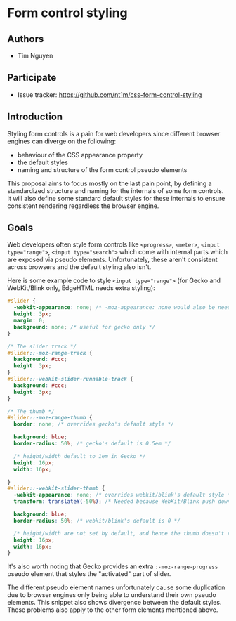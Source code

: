 # Form control styling

## Authors
* Tim Nguyen

## Participate
* Issue tracker: https://github.com/nt1m/css-form-control-styling

## Introduction

Styling form controls is a pain for web developers since different browser engines can diverge on the following:
* behaviour of the CSS appearance property
* the default styles
* naming and structure of the form control pseudo elements

This proposal aims to focus mostly on the last pain point, by defining a standardized structure and naming for the internals of some form controls. It will also define some standard default styles for these internals to ensure consistent rendering regardless the browser engine.

## Goals

Web developers often style form controls like `<progress>`, `<meter>`, `<input type="range">`, `<input type="search">` which come with internal parts which are exposed via pseudo elements. Unfortunately, these aren't consistent across browsers and the default styling also isn't.

Here is some example code to style `<input type="range">` (for Gecko and WebKit/Blink only, EdgeHTML needs extra styling):

```css
#slider {
  -webkit-appearance: none; /* -moz-appearance: none would also be needed if Gecko didn't support -webkit-appearance */
  height: 3px;
  margin: 0;
  background: none; /* useful for gecko only */
}

/* The slider track */
#slider::-moz-range-track {
  background: #ccc;
  height: 3px;
}
#slider::-webkit-slider-runnable-track {
  background: #ccc;
  height: 3px;
}

/* The thumb */
#slider::-moz-range-thumb {
  border: none; /* overrides gecko's default style */

  background: blue;
  border-radius: 50%; /* gecko's default is 0.5em */

  /* height/width default to 1em in Gecko */
  height: 16px;
  width: 16px;

}
#slider::-webkit-slider-thumb {
  -webkit-appearance: none; /* overrides webkit/blink's default style */
  transform: translateY(-50%); /* Needed because WebKit/Blink push down the thumb when you reduce the height of the track */

  background: blue;
  border-radius: 50%; /* webkit/blink's default is 0 */

  /* height/width are not set by default, and hence the thumb doesn't render when the thumb has -webkit-appearance: none */
  height: 16px;
  width: 16px;
}
```
It's also worth noting that Gecko provides an extra `:-moz-range-progress` pseudo element that styles the "activated" part of slider.

The different pseudo element names unfortunately cause some duplication due to browser engines only being able to understand their own pseudo elements. This snippet also shows divergence between the default styles. These problems also apply to the other form elements mentioned above.
